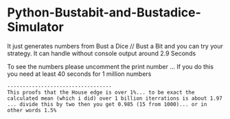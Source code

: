 # Python-Bustabit-and-Bustadice-Simulator
It just generates numbers from Bust a Dice // Bust a Bit and you can try your strategy. 
It can handle without console output around 2.9 Seconds

To see the numbers please uncomment the print number ... If you do this you need at least 40 seconds for 1 million numbers


```
----------------------------------
This proofs that the House edge is over 1%... to be exact the calculated mean (which i did) over 1 billion iterrations is about 1.97 ... divide this by two then you get 0.985 (15 from 1000)... or in other words 1.5%

